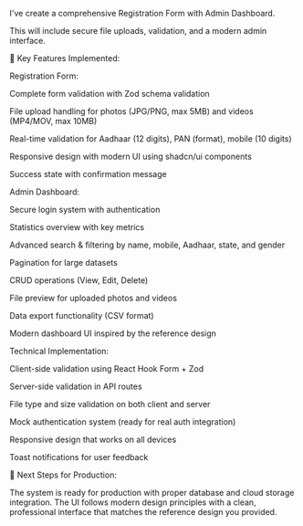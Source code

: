 I've create a comprehensive Registration Form with Admin Dashboard. 

This will include secure file uploads, validation, and a modern admin interface.



🎯 Key Features Implemented:

Registration Form:

Complete form validation with Zod schema validation

File upload handling for photos (JPG/PNG, max 5MB) and videos (MP4/MOV, max 10MB)

Real-time validation for Aadhaar (12 digits), PAN (format), mobile (10 digits)

Responsive design with modern UI using shadcn/ui components

Success state with confirmation message


Admin Dashboard:

Secure login system with authentication

Statistics overview with key metrics

Advanced search & filtering by name, mobile, Aadhaar, state, and gender

Pagination for large datasets

CRUD operations (View, Edit, Delete)

File preview for uploaded photos and videos

Data export functionality (CSV format)

Modern dashboard UI inspired by the reference design


Technical Implementation:

Client-side validation using React Hook Form + Zod

Server-side validation in API routes

File type and size validation on both client and server

Mock authentication system (ready for real auth integration)

Responsive design that works on all devices

Toast notifications for user feedback


🚀 Next Steps for Production:

The system is ready for production with proper database and cloud storage integration. The UI follows modern design principles with a clean, professional interface that matches the reference design you provided.
